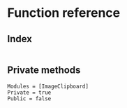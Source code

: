 # Function reference

## Index
```@index
```

## Private methods
```@autodocs
Modules = [ImageClipboard]
Private = true
Public = false
```